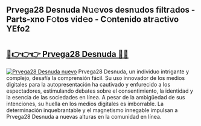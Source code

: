 ## Prvega28 Desnuda N𝚞𝚎vos desn𝚞dos filtr𝚊dos - Parts-xno F𝚘tos vid𝚎o - C𝚘ntenido atr𝚊ctivo YEfo2

# <h2><a href="http://mb5jes3.tromn.icu/?c=Prvega28+Desnuda">🔗👉👉👉 Prvega28 Desnuda 🔗🔗</a></h2>

[![Prvega28 Desnuda nuevo](https://i.imgur.com/pEAQMta.gif)](http://mb5jes3.tromn.icu/?c=Prvega28+Desnuda)
Prvega28 Desnuda, un individuo intrigante y complejo, desafía la comprensión fácil. Su uso innovador de los medios digitales para la autopresentación ha cautivado y enfurecido a los espectadores, estimulando debates sobre el consentimiento, la identidad y la esencia de las sociedades en línea. A pesar de la ambigüedad de sus intenciones, su huella en los medios digitales es imborrable. La determinación inquebrantable y el magnetismo innegable impulsan a Prvega28 Desnuda a nuevas alturas en la comunidad en línea.
